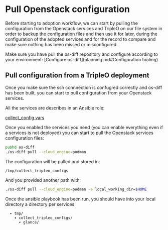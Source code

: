 # Pull Openstack configuration

Before starting to adoption workflow, we can start by pulling the configuration
from the Openstack services and TripleO on our file system in order to backup
the configuration files and then use it for later, during the configuration of
the adopted services and for the record to compare and make sure nothing has been
missed or misconfigured.

Make sure you have pull the os-diff repository and configure according to your
environment:
[Configure os-diff](planning.md#Configuration tooling)

## Pull configuration from a TripleO deployment

Once you make sure the ssh connnection is confugred correctly and os-diff has been
built, you can start to pull configuration from your Openstack services.

All the services are describes in an Ansible role:

[collect_config vars](https://github.com/openstack-k8s-operators/os-diff/blob/main/roles/collect_config/vars/main.yml)

Once you enabled the services you need (you can enable everything even if a services is not deployed)
you can start to pull the Openstack services configuration files:

```bash
pushd os-diff
./os-diff pull --cloud_engine=podman
```

The configuration will be pulled and stored in:
```bash
/tmp/collect_tripleo_configs
```

And you provided another path with:

```bash
./os-diff pull --cloud_engine=podman -e local_working_dir=$HOME
```

Once the ansible playbook has been run, you should have into your local directory a directory per services

```
  ▾ tmp/
    ▾ collect_tripleo_configs/
      ▾ glance/
```